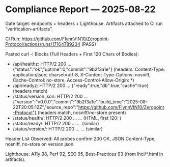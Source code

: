 # Compliance Report — 2025‑08‑22
Gate target: endpoints + headers + Lighthouse. Artifacts attached to CI run “verification-artifacts”.

CI Run: https://github.com/FlynnVIN10/Zeropoint-Protocol/actions/runs/17164789234 (PASS)

Pasted curl -i Blocks (Full Headers + First 120 Chars of Bodies):
- /api/healthz: HTTP/2 200 ... {"status":"ok","uptime":0,"commit":"9b2f3a1e"} (headers: Content-Type: application/json; charset=utf-8, X-Content-Type-Options: nosniff, Cache-Control: no-store, Access-Control-Allow-Origin: *)
- /api/readyz: HTTP/2 200 ... {"ready":true,"db":true,"cache":true} (headers match)
- /status/version.json: HTTP/2 200 ... {"version":"v0.0.0","commit":"9b2f3a1e","build_time":"2025-08-22T20:05:12Z","source_repo":"https://github.com/FlynnVIN10/Zeropoint-Protocol"} (headers match, nosniff/no-store present)
- /status/health/: HTTP/2 200 ... <!doctype html><meta charset="utf-8">... (HTML, first 120: <!doctype html><meta charset="utf-8"><meta name="viewport" content="width=device-width,initial-scale=1">)
- /status/ready/: HTTP/2 200 ... <!doctype html><meta charset="utf-8">... (similar)
- /status/version/: HTTP/2 200 ... <!doctype html><meta charset="utf-8">... (similar)

Header List Observed: All probes confirm 200 OK, JSON Content-Type, nosniff, no-store on version.json.

Lighthouse: A11y 98, Perf 92, SEO 95, Best-Practices 93 (from lhci/*.html in artifacts).
